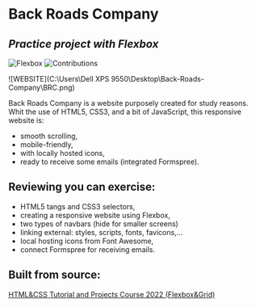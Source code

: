 # Back Roads Company

## _Practice project with Flexbox_

![Flexbox](https://img.shields.io/badge/Practice-Flexbox-brightgreen)
![Contributions](https://camo.githubusercontent.com/5ae751d6f1db3da3db0a15924a4165f95ab9462c5602cab2aedc7932ff565451/68747470733a2f2f696d672e736869656c64732e696f2f62616467652f436f6e747269627574696f6e732d77656c636f6d652d626c756576696f6c6574)

![WEBSITE](C:\Users\Dell XPS 9550\Desktop\Back-Roads-Company\BRC.png)

Back Roads Company is a website purposely created for study reasons. Whit the use of HTML5, CSS3, and a bit of JavaScript, this responsive website is:

- smooth scrolling,
- mobile-friendly,
- with locally hosted icons,
- ready to receive some emails (integrated Formspree).

## Reviewing you can exercise:

- HTML5 tangs and CSS3 selectors,
- creating a responsive website using Flexbox,
- two types of navbars (hide for smaller screens)
- linking external: styles, scripts, fonts, favicons,…
- local hosting icons from Font Awesome,
- connect Formspree for receiving emails.

## Built from source:

[HTML&CSS Tutorial and Projects Course 2022 (Flexbox&Grid)](https://www.udemy.com/course/in-depth-html-css-course-build-responsive-websites/)
